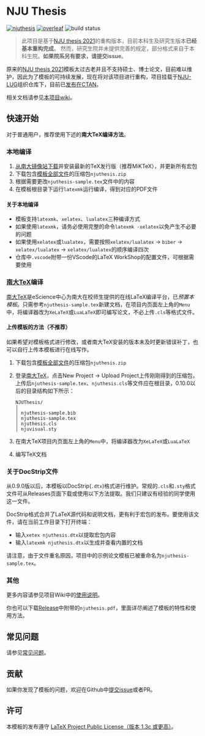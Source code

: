 # NJU Thesis

[![njuthesis](https://img.shields.io/badge/njuthesis-latex-blue)](https://git.nju.edu.cn/nju-lug/nju-latex-templates)
[![overleaf](https://img.shields.io/badge/overleaf-supported-brightgreen)](https://tex.nju.edu.cn)
![build status](https://github.com/nju-lug/NJUThesis/actions/workflows/build.yml/badge.svg)

> 此项目是基于[NJU thesis 2021](https://github.com/FengChendian/NJUThesis2021)的重构版本，目前本科生及研究生版本**已经基本重构完成**。
> 然而，研究生院并未提供完善的规定，部分格式来自于本科生院。**如果院系另有要求，请提交issue**。

原来的[NJU thesis 2021](https://github.com/FengChendian/NJUThesis2021)模板太过古老并且不支持硕士、博士论文，目前难以维护，因此为了模板的可持续发展，现在将对该项目进行重构，项目挂载于[NJU-LUG](https://github.com/nju-lug)组织仓库下，目前已[发布在CTAN](https://ctan.org/pkg/njuthesis)。

相关文档请参见[本项目wiki](https://github.com/nju-lug/NJUThesis/wiki)。

## 快速开始

对于普通用户，推荐使用下述的**南大TeX编译方法**。

### 本地编译

1. [从南大镜像站下载](https://mirror.nju.edu.cn/download/app/TeX%20%E6%8E%92%E7%89%88%E7%B3%BB%E7%BB%9F)并安装最新的TeX发行版（推荐MiKTeX），并更新所有宏包
2. 下载包含[模板全部文件](https://github.com/nju-lug/NJUThesis/releases/latest)的压缩包`njuthesis.zip`
3. 根据需要更改`njuthesis-sample.tex`文件中的内容
4. 在模板根目录下运行`latexmk`运行编译，得到对应的PDF文件

#### 关于本地编译

- 模板支持`latexmk`、`xelatex`、`lualatex`三种编译方式
- 如果使用`latexmk`，请务必使用完整的命令`latexmk -xelatex`以免产生不必要的问题
- 如果使用`xelatex`或`lualatex`，需要按照`xelatex/lualatex` -> `biber` -> `xelatex/lualatex` -> `xelatex/lualatex`的顺序编译四次
- 仓库中`.vscode`附带一份VScode的LaTeX WorkShop的配置文件，可根据需要使用

### [南大TeX](https://tex.nju.edu.cn)编译

[南大TeX](https://tex.nju.edu.cn)是eScience中心为南大在校师生提供的在线LaTeX编译平台，已*预置本模板*。只需参考`njuthesis-sample.tex`新建文档，在项目内页面左上角的`Menu`中，将编译器改为`XeLaTeX`或`LuaLaTeX`即可编写论文，不必上传`.cls`等格式文件。

#### 上传模板的方法（不推荐）

如果希望对模板格式进行修改，或者南大TeX安装的版本未及时更新错误补丁，也可以自行上传本模板进行在线写作。

1. 下载包含[模板全部文件](https://github.com/nju-lug/NJUThesis/releases/latest)的压缩包`njuthesis.zip`
2. 登录[南大TeX](https://tex.nju.edu.cn)，点击New Project -> Upload Project上传刚刚得到的压缩包，上传后`njuthesis-sample.tex`、`njuthesis.cls`等文件应在根目录，0.10.0以后的目录结构如下所示：

    ```shell
    NJUThesis/
    │
    │ njuthesis-sample.bib
    │ njuthesis-sample.tex
    │ njuthesis.cls
    │ njuvisual.sty
    ```

3. 在南大TeX项目内页面左上角的`Menu`中，将编译器改为`XeLaTeX`或`LuaLaTeX`
4. 编写TeX文档

### 关于DocStrip文件

从0.9.0版以后，本模板以DocStrip(`.dtx`)格式进行维护。常规的`.cls`和`.sty`格式文件可从Releases页面下载或使用以下方法提取。我们只建议有经验的同学使用这一文件。

DocStrip格式合并了LaTeX源代码和说明文档，更有利于宏包的发布。要使用该文件，请在当前工作目录下打开终端：

- 输入`xetex njuthesis.dtx`以提取宏包内容
- 输入`latexmk njuthesis.dtx`以生成并查看内置的文档

请注意，由于文件重名原因，项目中的示例论文模板已被重命名为`njuthesis-sample.tex`。

### 其他

更多内容请参见项目Wiki中的[使用说明](https://github.com/nju-lug/NJUThesis/wiki/%E4%BD%BF%E7%94%A8%E8%AF%B4%E6%98%8E)。

你也可以下载[Release](https://github.com/nju-lug/NJUThesis/releases/latest)中附带的`njuthesis.pdf`，里面详尽阐述了模板的特性和使用方法。

## 常见问题

请参见[常见问题](https://github.com/nju-lug/NJUThesis/wiki/%E5%B8%B8%E8%A7%81%E9%97%AE%E9%A2%98)。

## 贡献

如果你发现了模板的问题，欢迎在Github中[提交issue](https://github.com/nju-lug/NJUThesis/issues)或者PR。

## 许可

本模板的发布遵守 [LaTeX Project Public License（版本 1.3c 或更高）](https://www.latex-project.org/lppl/lppl-1-3c/)。


